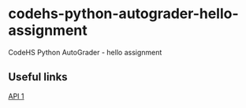 # codehs-python-autograder-hello-assignment
 CodeHS Python AutoGrader - hello assignment
 ## Useful links
 [API 1](https://help.codehs.com/en/articles/3335521-codehs-autograders)
